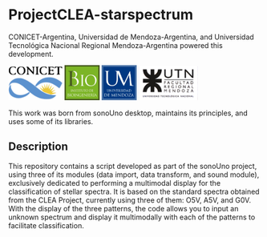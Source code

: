 # ProjectCLEA-starspectrum

CONICET-Argentina, Universidad de Mendoza-Argentina, and Universidad Tecnológica Nacional Regional Mendoza-Argentina powered this development.

<Img src="logos/logo_conicet.png" width="108"> <Img src="logos/ibio.jpeg" width="70"> <Img src="logos/logo_um.png" width="70"> <Img src="logos/logoUTN-comprimido.jpg" width="118">

This work was born from sonoUno desktop, maintains its principles, and uses some of its libraries.

## Description

This repository contains a script developed as part of the sonoUno project, using three of its modules (data import, data transform, and sound module), exclusively dedicated to performing a multimodal display for the classification of stellar spectra. It is based on the standard spectra obtained from the CLEA Project, currently using three of them: O5V, A5V, and G0V. With the display of the three patterns, the code allows you to input an unknown spectrum and display it multimodally with each of the patterns to facilitate classification.
